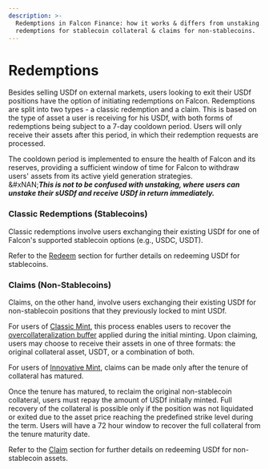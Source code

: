 ```yaml
---
description: >-
  Redemptions in Falcon Finance: how it works & differs from unstaking. Classic
  redemptions for stablecoin collateral & claims for non-stablecoins.
---
```


# Redemptions

Besides selling USDf on external markets, users looking to exit their USDf positions have the option of initiating redemptions on Falcon. Redemptions are split into two types - a classic redemption and a claim. This is based on the type of asset a user is receiving for his USDf, with both forms of redemptions being subject to a 7-day cooldown period. Users will only receive their assets after this period, in which their redemption requests are processed.

The cooldown period is implemented to ensure the health of Falcon and its reserves, providing a sufficient window of time for Falcon to withdraw users' assets from its active yield generation strategies.\
&#xNAN;_**This is not to be confused with unstaking, where users can unstake their sUSDf and receive USDf in return immediately.**_

### Classic Redemptions (Stablecoins)

Classic redemptions involve users exchanging their existing USDf for one of Falcon's supported stablecoin options (e.g., USDC, USDT).&#x20;

Refer to the [Redeem](resources/quick-app-guide/navigating-the-swap-tab/redeem.md) section for further details on redeeming USDf for stablecoins.

### Claims (Non-Stablecoins)

Claims, on the other hand, involve users exchanging their existing USDf for non-stablecoin positions that they previously locked to mint USDf.&#x20;

For users of [Classic Mint](resources/quick-app-guide/navigating-the-swap-tab/classic-mint/), this process enables users to recover the [overcollateralization buffer](mechanism/usdf-synthetic-dollar/overcollateralization-ratio.md) applied during the initial minting. Upon claiming, users may choose to receive their assets in one of three formats: the original collateral asset, USDT, or a combination of both.

For users of [Innovative Mint](mechanism/usdf-synthetic-dollar/usdf-minting-mechanisms/innovative-mint.md), claims can be made only after the tenure of collateral has matured.&#x20;

Once the tenure has matured, to reclaim the original non-stablecoin collateral, users must repay the amount of USDf initially minted. Full recovery of the collateral is possible only if the position was not liquidated or exited due to the asset price reaching the predefined strike level during the term. Users will have a 72 hour window to recover the full collateral from the tenure maturity date.

Refer to the [Claim](resources/quick-app-guide/navigating-the-swap-tab/claim.md) section for further details on redeeming USDf for non-stablecoin assets.

